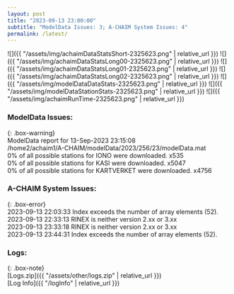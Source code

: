 ```yaml
---
layout: post
title: "2023-09-13 23:00:00"
subtitle: "ModelData Issues: 3; A-CHAIM System Issues: 4"
permalink: /latest/
---
```


![]({{ "/assets/img/achaimDataStatsShort-2325623.png" | relative_url }})
![]({{ "/assets/img/achaimDataStatsLong00-2325623.png" | relative_url }})
![]({{ "/assets/img/achaimDataStatsLong01-2325623.png" | relative_url }})
![]({{ "/assets/img/achaimDataStatsLong02-2325623.png" | relative_url }})
![]({{ "/assets/img/modelDataDataStats-2325623.png" | relative_url }})
![]({{ "/assets/img/modelDataStationStats-2325623.png" | relative_url }})
![]({{ "/assets/img/achaimRunTime-2325623.png" | relative_url }})


### ModelData Issues:  
  
{: .box-warning}  
 ModelData report for 13-Sep-2023 23:15:08   
 /home2/achaim1/A-CHAIM/modelData/2023/256/23/modelData.mat   
 0% of all possible stations for IONO were downloaded. x535   
 0% of all possible stations for KASI were downloaded. x5047   
 0% of all possible stations for KARTVERKET were downloaded. x4756   
  
### A-CHAIM System Issues:  
  
{: .box-error}  
2023-09-13 22:03:33 Index exceeds the number of array elements (52).  
2023-09-13 22:33:13 RINEX is neither version 2.xx or 3.xx  
2023-09-13 23:33:18 RINEX is neither version 2.xx or 3.xx  
2023-09-13 23:44:31 Index exceeds the number of array elements (52).  

### Logs:  
  
{: .box-note}  
[Logs.zip]({{ "/assets/other/logs.zip" | relative_url }})  
[Log Info]({{ "/logInfo" | relative_url }})  
